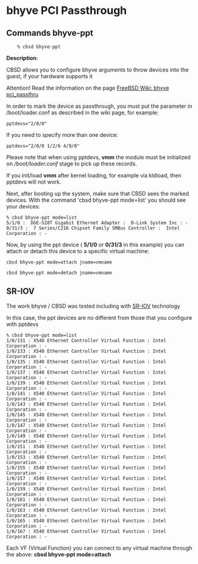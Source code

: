 # bhyve PCI Passthrough

## Commands bhyve-ppt

```
	% cbsd bhyve-ppt
```

**Description**:

CBSD allows you to configure bhyve arguments to throw devices into the guest, if your hardware supports it

Attention! Read the information on the page [FreeBSD Wiki: bhyve pci\_passthru](https://wiki.freebsd.org/bhyve/pci_passthru)

In order to mark the device as passthrough, you must put the parameter in /boot/loader.conf as described in the wiki page, for example:

```
pptdevs="2/0/0"
```

If you need to specify more than one device:

```
pptdevs="2/0/0 1/2/6 4/9/0"
```

Please note that when using pptdevs, **vmm** the module must be initialized on _/boot/loader.conf_ stage to pick up these records.

If you init/load **vmm** after kernel loading, for example via kldload, then pptdevs will not work.

Next, after booting up the system, make sure that CBSD sees the marked devices. With the command 'cbsd bhyve-ppt mode=list' you should see your devices:

```
% cbsd bhyve-ppt mode=list
5/1/0 :  DGE-528T Gigabit Ethernet Adapter :  D-Link System Inc : -
0/31/3 :  7 Series/C216 Chipset Family SMBus Controller :  Intel Corporation : -
```

Now, by using the ppt device ( **5/1/0** or **0/31/3** in this example) you can attach or detach this device to a specific virtual machine:

```
cbsd bhyve-ppt mode=attach jname=vmname
```

```
cbsd bhyve-ppt mode=detach jname=vmname
```

## SR-IOV

The work bhyve / CBSD was tested including with [SR-IOV](https://en.wikipedia.org/wiki/Single-root_input/output_virtualization) technology

In this case, the ppt devices are no different from those that you configure with pptdevs

```
% cbsd bhyve-ppt mode=list
1/0/131 : X540 Ethernet Controller Virtual Function : Intel Corporation : -
1/0/133 : X540 Ethernet Controller Virtual Function : Intel Corporation : -
1/0/135 : X540 Ethernet Controller Virtual Function : Intel Corporation : -
1/0/137 : X540 Ethernet Controller Virtual Function : Intel Corporation : -
1/0/139 : X540 Ethernet Controller Virtual Function : Intel Corporation : -
1/0/141 : X540 Ethernet Controller Virtual Function : Intel Corporation : -
1/0/143 : X540 Ethernet Controller Virtual Function : Intel Corporation : -
1/0/145 : X540 Ethernet Controller Virtual Function : Intel Corporation : -
1/0/147 : X540 Ethernet Controller Virtual Function : Intel Corporation : -
1/0/149 : X540 Ethernet Controller Virtual Function : Intel Corporation : -
1/0/151 : X540 Ethernet Controller Virtual Function : Intel Corporation : -
1/0/153 : X540 Ethernet Controller Virtual Function : Intel Corporation : -
1/0/155 : X540 Ethernet Controller Virtual Function : Intel Corporation : -
1/0/157 : X540 Ethernet Controller Virtual Function : Intel Corporation : -
1/0/159 : X540 Ethernet Controller Virtual Function : Intel Corporation : -
1/0/161 : X540 Ethernet Controller Virtual Function : Intel Corporation : -
1/0/163 : X540 Ethernet Controller Virtual Function : Intel Corporation : -
1/0/165 : X540 Ethernet Controller Virtual Function : Intel Corporation : -
1/0/167 : X540 Ethernet Controller Virtual Function : Intel Corporation : -
```

Each VF (Virtual Function) you can connect to any virtual machine through the above: **cbsd bhyve-ppt mode=attach**



